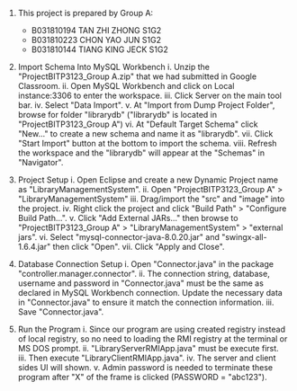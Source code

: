 1. This project is prepared by Group A:
	- B031810194	TAN ZHI ZHONG	S1G2
	- B031810223	CHON YAO JUN	S1G2
	- B031810144	TIANG KING JECK	S1G2

2. Import Schema Into MySQL Workbench
	i. Unzip the "ProjectBITP3123_Group A.zip" that we had submitted in Google Classroom.
	ii. Open MySQL Workbench and click on Local instance:3306 to enter the workspace.
	iii. Click Server on the main tool bar.
	iv. Select "Data Import".
	v. At "Import from Dump Project Folder", browse for folder "librarydb" ("librarydb" is located in "ProjectBITP3123_Group A") 
	vi. At "Default Target Schema" click "New..." to create a new schema and name it as "librarydb".
	vii. Click "Start Import" button at the bottom to import the schema.
	viii. Refresh the workspace and the "librarydb" will appear at the "Schemas" in "Navigator".

3. Project Setup
	i. Open Eclipse and create a new Dynamic Project name as "LibraryManagementSystem".
	ii. Open "ProjectBITP3123_Group A" > "LibraryManagementSystem"
	iii. Drag/import the "src" and "image" into the project.
	iv. Right click the project and click "Build Path" > "Configure Build Path...".
	v. Click "Add External JARs..." then browse to "ProjectBITP3123_Group A" > "LibraryManagementSystem" > "external jars".
	vi. Select "mysql-connector-java-8.0.20.jar" and "swingx-all-1.6.4.jar" then click "Open".
	vii. Click "Apply and Close".

3. Database Connection Setup
	i. Open "Connector.java" in the package "controller.manager.connector".
	ii. The connection string, database, username and password in "Connector.java" must be the same as declared in MySQL Workbench connection. Update the necessary data in "Connector.java" to ensure it match the connection information.
	iii. Save "Connector.java".

4. Run the Program
	i. Since our program are using created registry instead of local registry, so no need to loading the RMI registry at the terminal or MS DOS prompt.
	ii. "LibraryServerRMIApp.java" must be execute first.
	iii. Then execute "LibraryClientRMIApp.java".
	iv. The server and client sides UI will shown.
	v. Admin password is needed to terminate these program after "X" of the frame is clicked (PASSWORD = "abc123").